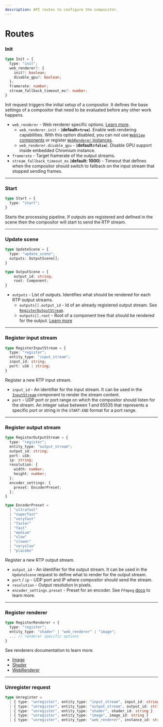 ```yaml
---
description: API routes to configure the compositor.
---
```


# Routes

### Init

```typescript
type Init = {
  type: "init";
  web_renderer?: {
    init?: boolean;
    disable_gpu?: boolean;
  };
  framerate: number;
  stream_fallback_timeout_ms?: number;
}
```

Init request triggers the initial setup of a compositor. It defines the base settings of a compositor that need to be evaluated before any other work happens.

- `web_renderer` - Web renderer specific options. [Learn more](./renderers/web).
  - `web_renderer.init` - (**default=`true`**). Enable web rendering capabilities. With this option disabled, you can not use [`WebView` components](./components/WebView) or register [`WebRenderer` instances](./renderers/web).
  - `web_renderer.disable_gpu` - (**default=`false`**). Disable GPU support inside embedded Chromium instance.
- `framerate` - Target framerate of the output streams.
- `stream_fallback_timeout_ms` (**default: 1000**) - Timeout that defines when the compositor should switch to fallback on the input stream that stopped sending frames.

***

### Start

```typescript
type Start = {
  type: "start";
}
```

Starts the processing pipeline. If outputs are registered and defined in the scene then the compositor will start to send the RTP stream.

***

### Update scene

```typescript
type UpdateScene = {
  type: "update_scene";
  outputs: OutputScene[];
}

type OutputScene = {
    output_id: string;
    root: Component;
}
```

- `outputs` - List of outputs. Identifies what should be rendered for each RTP output streams.
  - `outputs[].output_id` - Id of an already registered output stream. See [`RegisterOutputStream`](./routes#register-output-stream).
  - `outputs[].root` - Root of a component tree that should be rendered for the output. [Learn more](../concept/component)

***

### Register input stream

```typescript
type RegisterInputStream = {
  type: "register";
  entity_type: "input_stream";
  input_id: string;
  port: u16 | string;
}
```

Register a new RTP input stream.

- `input_id` - An identifier for the input stream. It can be used in the [`InputStream`](./components/InputStream) component to render the stream content.
- `port` - UDP port or port range on which the compositor should listen for the stream. An integer value between 1 and 65535 that represents a specific port
or string in the `START:END` format for a port range.

***

### Register output stream

```typescript
type RegisterOutputStream = {
  type: "register";
  entity_type: "output_stream";
  output_id: string;
  port: u16;
  ip: string;
  resolution: {
    width: number;
    height: number;
  };
  encoder_settings: {
    preset: EncoderPreset;
  };
}

type EncoderPreset =
  | "ultrafast"
  | "superfast"
  | "veryfast"
  | "faster"
  | "fast"
  | "medium"
  | "slow"
  | "slower"
  | "veryslow"
  | "placebo"
```

Register a new RTP output stream.

- `output_id` - An identifier for the output stream. It can be used in the `UpdateScene` request to define what to render for the output stream.
- `port` / `ip` - UDP port and IP where compositor should send the stream.
- `resolution` - Output resolution in pixels.
- `encoder_settings.preset` - Preset for an encoder. See `FFmpeg` [docs](https://trac.ffmpeg.org/wiki/Encode/H.264#Preset) to learn more.

***

### Register renderer

```typescript
type RegisterRenderer = {
  type: "register";
  entity_type: "shader" | "web_renderer" | "image";
  ... // renderer specific options
}
```

See renderers documentation to learn more.
- [Image](./renderers/image)
- [Shader](./renderers/shader)
- [WebRenderer](./renderers/web)

***

### Unregister request

```typescript
type Unregister =
  | { type: "unregister", entity_type: "input_stream", input_id: string }
  | { type: "unregister", entity_type: "output_stream", output_id: string }
  | { type: "unregister", entity_type: "shader", shader_id: string }
  | { type: "unregister", entity_type: "image", image_id: string }
  | { type: "unregister", entity_type: "web_renderer", instance_id: string }
```
